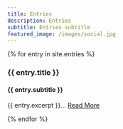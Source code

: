 ```yaml
---
title: Entries
description: Entries
subtitle: Entries subtitle
featured_image: /images/social.jpg
---
```


  {% for entry in site.entries %}
  <h3>{{ entry.title }}</h3>
  <h4>{{ entry.subtitle }}</h4>
  <p>{{ entry.excerpt }}... <a href="{{ entry.url }}">Read More</a></p>
  {% endfor %}
